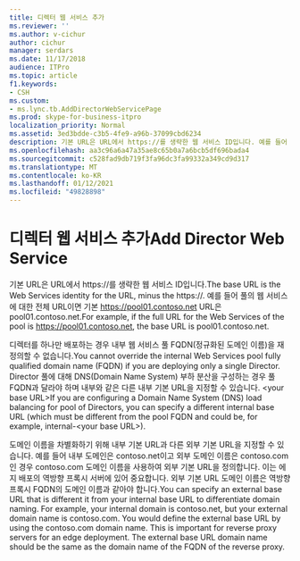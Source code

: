 ```yaml
---
title: 디렉터 웹 서비스 추가
ms.reviewer: ''
ms.author: v-cichur
author: cichur
manager: serdars
ms.date: 11/17/2018
audience: ITPro
ms.topic: article
f1.keywords:
- CSH
ms.custom:
- ms.lync.tb.AddDirectorWebServicePage
ms.prod: skype-for-business-itpro
localization_priority: Normal
ms.assetid: 3ed3bdde-c3b5-4fe9-a96b-37099cbd6234
description: 기본 URL은 URL에서 https://를 생략한 웹 서비스 ID입니다. 예를 들어 풀의 웹 서비스에 대한 전체 URL이면 기본 https://pool01.contoso.net URL은 pool01.contoso.net.
ms.openlocfilehash: aa3c96a6a47a35ae8c65b0a7a6bcb5df696bada4
ms.sourcegitcommit: c528fad9db719f3fa96dc3fa99332a349cd9d317
ms.translationtype: MT
ms.contentlocale: ko-KR
ms.lasthandoff: 01/12/2021
ms.locfileid: "49828898"
---
```

# <a name="add-director-web-service"></a><span data-ttu-id="377de-104">디렉터 웹 서비스 추가</span><span class="sxs-lookup"><span data-stu-id="377de-104">Add Director Web Service</span></span>
 
<span data-ttu-id="377de-105">기본 URL은 URL에서 https://를 생략한 웹 서비스 ID입니다.</span><span class="sxs-lookup"><span data-stu-id="377de-105">The base URL is the Web Services identity for the URL, minus the https://.</span></span> <span data-ttu-id="377de-106">예를 들어 풀의 웹 서비스에 대한 전체 URL이면 기본 https://pool01.contoso.net URL은 pool01.contoso.net.</span><span class="sxs-lookup"><span data-stu-id="377de-106">For example, if the full URL for the Web Services of the pool is https://pool01.contoso.net, the base URL is pool01.contoso.net.</span></span>
  
<span data-ttu-id="377de-107">디렉터를 하나만 배포하는 경우 내부 웹 서비스 풀 FQDN(정규화된 도메인 이름)을 재정의할 수 없습니다.</span><span class="sxs-lookup"><span data-stu-id="377de-107">You cannot override the internal Web Services pool fully qualified domain name (FQDN) if you are deploying only a single Director.</span></span> <span data-ttu-id="377de-108">Director 풀에 대해 DNS(Domain Name System) 부하 분산을 구성하는 경우 풀 FQDN과 달라야 하며 내부와 같은 다른 내부 기본 URL을 지정할 수 있습니다. \<your base URL\></span><span class="sxs-lookup"><span data-stu-id="377de-108">If you are configuring a Domain Name System (DNS) load balancing for pool of Directors, you can specify a different internal base URL (which must be different from the pool FQDN and could be, for example, internal-\<your base URL\>).</span></span>
  
<span data-ttu-id="377de-p104">도메인 이름을 차별화하기 위해 내부 기본 URL과 다른 외부 기본 URL을 지정할 수 있습니다. 예를 들어 내부 도메인은 contoso.net이고 외부 도메인 이름은 contoso.com인 경우 contoso.com 도메인 이름을 사용하여 외부 기본 URL을 정의합니다. 이는 에지 배포의 역방향 프록시 서버에 있어 중요합니다. 외부 기본 URL 도메인 이름은 역방향 프록시 FQDN의 도메인 이름과 같아야 합니다.</span><span class="sxs-lookup"><span data-stu-id="377de-p104">You can specify an external base URL that is different it from your internal base URL to differentiate domain naming. For example, your internal domain is contoso.net, but your external domain name is contoso.com. You would define the external base URL by using the contoso.com domain name. This is important for reverse proxy servers for an edge deployment. The external base URL domain name should be the same as the domain name of the FQDN of the reverse proxy.</span></span> 
  

